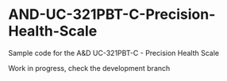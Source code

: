AND-UC-321PBT-C-Precision-Health-Scale
======================================

Sample code for the A&amp;D UC-321PBT-C - Precision Health Scale

Work in progress, check the development branch
